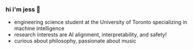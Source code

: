 ### hi i'm jess 🍂

- engineering science student at the University of Toronto specializing in machine intelligence
- research interests are AI alignment, interpretability, and safety!
- curious about philosophy, passionate about music

<!--
**jessicaxtang/jessicaxtang** is a ✨ _special_ ✨ repository because its `README.md` (this file) appears on your GitHub profile.

Here are some ideas to get you started:

- 🔭 I’m currently working on ...
- 🌱 I’m currently learning ...
- 👯 I’m looking to collaborate on ...
- 🤔 I’m looking for help with ...
- 💬 Ask me about ...
- 📫 How to reach me: ...
- 😄 Pronouns: ...
- ⚡ Fun fact: ...
-->
